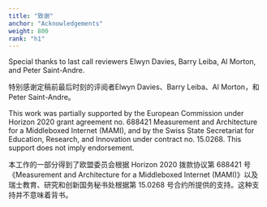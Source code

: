 ```yaml
---
title: "致谢"
anchor: "Acknowledgements"
weight: 800
rank: "h1"
---
```


Special thanks to last call reviewers Elwyn Davies, Barry Leiba, Al Morton, and Peter Saint-Andre.

特别感谢定稿前最后时刻的评阅者Elwyn Davies、Barry Leiba、Al Morton，和Peter Saint-Andre。

This work was partially supported by the European Commission under Horizon 2020 grant agreement no. 688421 Measurement and Architecture for a Middleboxed Internet (MAMI), and by the Swiss State Secretariat for Education, Research, and Innovation under contract no. 15.0268. This support does not imply endorsement.

本工作的一部分得到了欧盟委员会根据 Horizon 2020 拨款协议第 688421 号《Measurement and Architecture for a Middleboxed Internet (MAMI)》以及瑞士教育、研究和创新国务秘书处根据第 15.0268 号合约所提供的支持。这种支持并不意味着背书。
